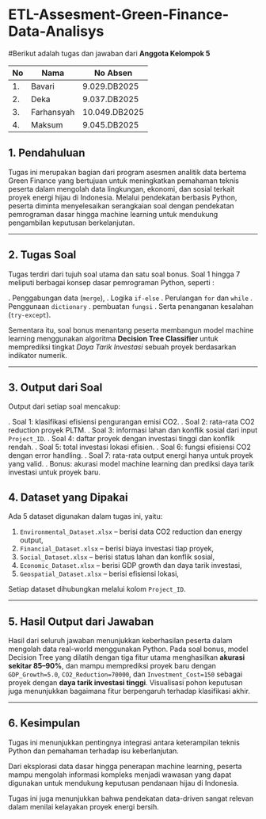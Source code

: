 # ETL-Assesment-Green-Finance-Data-Analisys

#Berikut adalah tugas dan jawaban dari **Anggota Kelompok 5**

 | No| Nama | No Absen |
| --- | --- | --- |
| 1. | Bavari | 9.029.DB2025 |
| 2. | Deka | 9.037.DB2025 |
| 3. | Farhansyah | 10.049.DB2025 |
| 4. | Maksum | 9.045.DB2025 |

## 1. Pendahuluan

Tugas ini merupakan bagian dari program asesmen analitik data bertema Green Finance yang bertujuan untuk meningkatkan pemahaman teknis peserta dalam mengolah data lingkungan, ekonomi, dan sosial terkait proyek energi hijau di Indonesia. Melalui pendekatan berbasis Python, peserta diminta menyelesaikan serangkaian soal dengan pendekatan pemrograman dasar hingga machine learning untuk mendukung pengambilan keputusan berkelanjutan.

---

## 2. Tugas Soal

Tugas terdiri dari tujuh soal utama dan satu soal bonus. Soal 1 hingga 7 meliputi berbagai konsep dasar pemrograman Python, seperti :

. Penggabungan data (`merge`), 
. Logika `if-else`
. Perulangan `for` dan `while`
. Penggunaan `dictionary`
. pembuatan `fungsi`
. Serta penanganan kesalahan (`try-except`). 

Sementara itu, soal bonus menantang peserta membangun model machine learning menggunakan algoritma **Decision Tree Classifier** untuk memprediksi tingkat _Daya Tarik Investasi_ sebuah proyek berdasarkan indikator numerik.

---

## 3. Output dari Soal

Output dari setiap soal mencakup:

. Soal 1: klasifikasi efisiensi pengurangan emisi CO2.
. Soal 2: rata-rata CO2 reduction proyek PLTM.
. Soal 3: informasi lahan dan konflik sosial dari input `Project_ID`.
. Soal 4: daftar proyek dengan investasi tinggi dan konflik rendah.
. Soal 5: total investasi lokasi efisien.
. Soal 6: fungsi efisiensi CO2 dengan error handling.
. Soal 7: rata-rata output energi hanya untuk proyek yang valid.
. Bonus: akurasi model machine learning dan prediksi daya tarik investasi untuk proyek baru.



## 4. Dataset yang Dipakai
Ada 5 dataset digunakan dalam tugas ini, yaitu:

1. `Environmental_Dataset.xlsx` – berisi data CO2 reduction dan energy output,
2. `Financial_Dataset.xlsx` – berisi biaya investasi tiap proyek,
3. `Social_Dataset.xlsx` – berisi status lahan dan konflik sosial,
4. `Economic_Dataset.xlsx` – berisi GDP growth dan daya tarik investasi,
5. `Geospatial_Dataset.xlsx` – berisi efisiensi lokasi,

Setiap dataset dihubungkan melalui kolom `Project_ID`.

---

## 5. Hasil Output dari Jawaban

Hasil dari seluruh jawaban menunjukkan keberhasilan peserta dalam mengolah data real-world menggunakan Python. Pada soal bonus, model Decision Tree yang dilatih dengan tiga fitur utama menghasilkan **akurasi sekitar 85–90%**, dan mampu memprediksi proyek baru dengan `GDP_Growth=5.0`, `CO2_Reduction=70000`, dan `Investment_Cost=150` sebagai proyek dengan **daya tarik investasi tinggi**. Visualisasi pohon keputusan juga menunjukkan bagaimana fitur berpengaruh terhadap klasifikasi akhir.

--- 

## 6. Kesimpulan
Tugas ini menunjukkan pentingnya integrasi antara keterampilan teknis Python dan pemahaman terhadap isu keberlanjutan. 

Dari eksplorasi data dasar hingga penerapan machine learning, peserta mampu mengolah informasi kompleks menjadi wawasan yang dapat digunakan untuk mendukung keputusan pendanaan hijau di Indonesia. 

Tugas ini juga menunjukkan bahwa pendekatan data-driven sangat relevan dalam menilai kelayakan proyek energi bersih.
